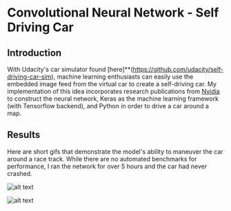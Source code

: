 # Convolutional Neural Network - Self Driving Car

## Introduction
With Udacity's car simulator found [here]**(https://github.com/udacity/self-driving-car-sim), machine learning enthusiasts can easily use the embedded image feed from the virtual car to create a self-driving car. My implementation of this idea incorporates research publications from [Nvidia](https://devblogs.nvidia.com/deep-learning-self-driving-cars/) to construct the neural network, Keras as the machine learning framework (with Tensorflow backend), and Python in order to drive a car around a map.

## Results

Here are short gifs that demonstrate the model's ability to maneuver the car around a race track. While there are no automated benchmarks for performance, I ran the network for over 5 hours and the car had never crashed.

![alt text](https://github.com/benjaminykim/self-driving-car-simulator/blob/master/media%20assets/1.gif)

![alt text](https://github.com/benjaminykim/self-driving-car-simulator/blob/master/media%20assets/2.gif)

